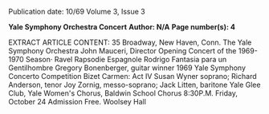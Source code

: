 Publication date: 10/69
Volume 3, Issue 3

**Yale Symphony Orchestra Concert**
**Author: N/A**
**Page number(s): 4**

EXTRACT ARTICLE CONTENT:
35 Broadway, New Haven, Conn. 
The Yale Symphony Orchestra 
John Mauceri, Director 
Opening Concert of the 1969-1970 Season· 
Ravel 
Rapsodie Espagnole 
Rodrigo Fantasia para un Gentilhombre 
Gregory Bonenberger, guitar 
winner 1969 Yale Symphony Concerto Competition 
Bizet 
Carmen: Act IV 
Susan Wyner soprano; Richard Anderson, tenor 
Joy Zornig, messo-soprano; Jack Litten, baritone 
Yale Glee Club, Yale Women's Chorus, Baldwin School Chorus 
8:30P.M. Friday, October 24 
Admission Free. Woolsey Hall